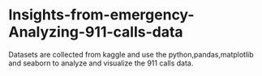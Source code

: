 # Insights-from-emergency-Analyzing-911-calls-data

Datasets are collected from kaggle and use the python,pandas,matplotlib and seaborn to analyze and visualize the 911 calls data.
